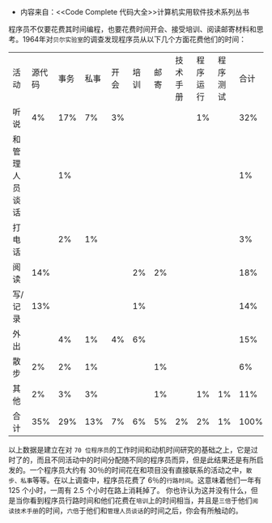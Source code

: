 * 内容来自：<<Code Complete 代码大全>>计算机实用软件技术系列丛书

程序员不仅要花费其时间编程，也要花费时间开会、接受培训、阅读邮寄材料和思考。1964年对```贝尔实验室```的调查发现程序员从以下几个方面花费他们的时间：

<table>
    <tr>
        <td>活动</td>
        <td>源代码</td>
        <td>事务</td>
        <td>私事</td>
        <td>开会</td>
        <td>培训</td>
        <td>邮寄</td>
        <td>技术手册</td>
        <td>程序运行</td>
        <td>程序测试</td>
        <td>合计</td>
    </tr>
    <tr>
        <td>听说</td>
        <td>4%</td>
        <td>17%</td>
        <td>7%</td>
        <td>3%</td>
        <td></td>
        <td></td>
        <td></td>
        <td>1%</td>
        <td></td>
        <td>32%</td>
    </tr>
    <tr>
        <td>和管理人员谈话</td>
        <td></td>
        <td>1%</td>
        <td></td>
        <td></td>
        <td></td>
        <td></td>
        <td></td>
        <td></td>
        <td></td>
        <td>1%</td>
    </tr>
    <tr>
        <td>打电话</td>
        <td></td>
        <td>2%</td>
        <td>1%</td>
        <td></td>
        <td></td>
        <td></td>
        <td></td>
        <td></td>
        <td></td>
        <td>3%</td>
    </tr>  
    <tr>
        <td>阅读</td>
        <td>14%</td>
        <td></td>
        <td></td>
        <td></td>
        <td>2%</td>
        <td>2%</td>
        <td></td>
        <td></td>
        <td></td>
        <td>18%</td>
    </tr>
    <tr>
        <td>写/记录</td>
        <td>13%</td>
        <td></td>
        <td></td>
        <td></td>
        <td>1%</td>
        <td></td>
        <td></td>
        <td></td>
        <td></td>
        <td>14%</td>
    </tr>
    <tr>
        <td>外出</td>
        <td></td>
        <td>4%</td>
        <td>1%</td>
        <td>4%</td>
        <td>6%</td>
        <td></td>
        <td></td>
        <td></td>
        <td></td>
        <td>15%</td>
    </tr>
    <tr>
        <td>散步</td>
        <td>2%</td>
        <td>2%</td>
        <td>1%</td>
        <td></td>
        <td></td>
        <td>1%</td>
        <td></td>
        <td></td>
        <td></td>
        <td>6%</td>
    </tr>
    <tr>
        <td>其他</td>
        <td>2%</td>
        <td>3%</td>
        <td>3%</td>
        <td></td>
        <td></td>
        <td>1%</td>
        <td></td>
        <td>1%</td>
        <td>1%</td>
        <td>11%</td>
    </tr>
    <tr>
        <td>合计</td>
        <td>35%</td>
        <td>29%</td>
        <td>13%</td>
        <td>7%</td>
        <td>6%</td>
        <td>5%</td>
        <td>2%</td>
        <td>2%</td>
        <td>1%</td>
        <td>100%</td>
    </tr>
</table>

以上数据是建立在对 ```70 位程序员```的工作时间和动机时间研究的基础之上，它是过时了的，而且不同活动中的时间分配随不同的程序员而异，但是此结果还是有所启发的。一个程序员大约有 30％的时间花在和项目没有直接联系的活动之中，```散步、私事```等等。在以上调查中，程序员花费了 6％的```行路时间```。这意味着他们一年有 125 个小时，一周有 2.5 个小时在路上消耗掉了。
你也许认为这并没有什么，但是当你看到程序员行路时间和他们花费在```培训```上的时间相当，并且是```三倍```于他们```阅读技术手册```的时间，```六倍```于他们和```管理人员谈话```的时间之后，你会有所触动的。
